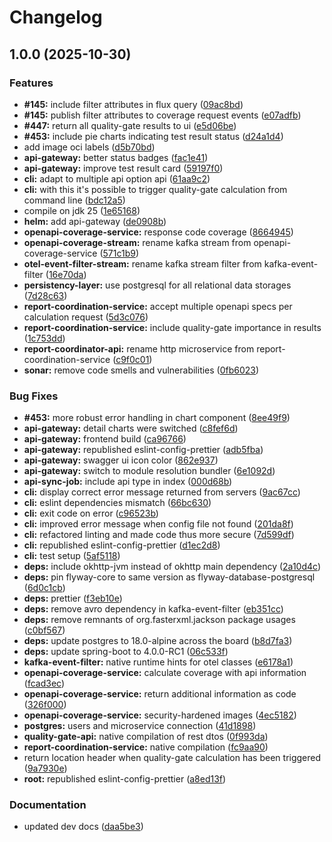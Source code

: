 # Changelog

## 1.0.0 (2025-10-30)

### Features

- **#145:** include filter attributes in flux query ([09ac8bd](https://github.com/bbortt/snow-white/commit/09ac8bd19913c6d822da15afa04f537051b7aa95))
- **#145:** publish filter attributes to coverage request events ([e07adfb](https://github.com/bbortt/snow-white/commit/e07adfbb6373f0b64bbef1d75239211551825301))
- **#447:** return all quality-gate results to ui ([e5d06be](https://github.com/bbortt/snow-white/commit/e5d06be167dd55c867f4edeee66f97bef6584669))
- **#453:** include pie charts indicating test result status ([d24a1d4](https://github.com/bbortt/snow-white/commit/d24a1d4195907b33ef2abac6bc30ad0cc7d4cd40))
- add image oci labels ([d5b70bd](https://github.com/bbortt/snow-white/commit/d5b70bd9b7568495f6c029bf797354ca14c5e0c0))
- **api-gateway:** better status badges ([fac1e41](https://github.com/bbortt/snow-white/commit/fac1e411f6049b3bc93b5363d37d53066f7b1dc2))
- **api-gateway:** improve test result card ([59197f0](https://github.com/bbortt/snow-white/commit/59197f07ad9a2f2abe2fabac5823163e27904ce4))
- **cli:** adapt to multiple api option api ([61aa9c2](https://github.com/bbortt/snow-white/commit/61aa9c2352b9db7bce3dbc137555ba79fa429bcb))
- **cli:** with this it's possible to trigger quality-gate calculation from command line ([bdc12a5](https://github.com/bbortt/snow-white/commit/bdc12a5395496cbb8ffc1ecb83dabe452c5ef84d))
- compile on jdk 25 ([1e65168](https://github.com/bbortt/snow-white/commit/1e65168eea36cbcb604d63c6f6b3720c08c064ae))
- **helm:** add api-gateway ([de0908b](https://github.com/bbortt/snow-white/commit/de0908b66f6d4f2f889674e31a7711ad717b07d4))
- **openapi-coverage-service:** response code coverage ([8664945](https://github.com/bbortt/snow-white/commit/866494547f93f6771004fc0cc090d19b266f90c1))
- **openapi-coverage-stream:** rename kafka stream from openapi-coverage-service ([571c1b9](https://github.com/bbortt/snow-white/commit/571c1b9bb31fc65ffc7ad181dfff565f12ae7058))
- **otel-event-filter-stream:** rename kafka stream filter from kafka-event-filter ([16e70da](https://github.com/bbortt/snow-white/commit/16e70da3db5197d8ee0e31f54aa0ad54ee8ab6f8))
- **persistency-layer:** use postgresql for all relational data storages ([7d28c63](https://github.com/bbortt/snow-white/commit/7d28c631438481790561fd9fa040833a03859300))
- **report-coordination-service:** accept multiple openapi specs per calculation request ([5d3c076](https://github.com/bbortt/snow-white/commit/5d3c0765cf6dbf0aaa31223486c20cd167cc65f1))
- **report-coordination-service:** include quality-gate importance in results ([1c753dd](https://github.com/bbortt/snow-white/commit/1c753dd88bc38c5ac61fdb4cbb61964e35188432))
- **report-coordinator-api:** rename http microservice from report-coordination-service ([c9f0c01](https://github.com/bbortt/snow-white/commit/c9f0c0188eef1e3d31706cb91ce456a7f3032426))
- **sonar:** remove code smells and vulnerabilities ([0fb6023](https://github.com/bbortt/snow-white/commit/0fb60238c66c29d353f7c70af4f069db2fc02c11))

### Bug Fixes

- **#453:** more robust error handling in chart component ([8ee49f9](https://github.com/bbortt/snow-white/commit/8ee49f902e21f15cc52b748f1995d1fc8573f45e))
- **api-gateway:** detail charts were switched ([c8fef6d](https://github.com/bbortt/snow-white/commit/c8fef6d7f00e9a995a3765807e409c4c7a3326a3))
- **api-gateway:** frontend build ([ca96766](https://github.com/bbortt/snow-white/commit/ca96766f1ef932ffdb2e3d50b75bee08227e0415))
- **api-gateway:** republished eslint-config-prettier ([adb5fba](https://github.com/bbortt/snow-white/commit/adb5fba2e78f2caa81e23f3542dda91517ec6944))
- **api-gateway:** swagger ui icon color ([862e937](https://github.com/bbortt/snow-white/commit/862e93729522272620ae53f7179b4fe8db262c38))
- **api-gateway:** switch to module resolution bundler ([6e1092d](https://github.com/bbortt/snow-white/commit/6e1092d42a5d75d4d1031fff345d7c329434a2d9))
- **api-sync-job:** include api type in index ([000d68b](https://github.com/bbortt/snow-white/commit/000d68b90719cbac4ac68e84b230aaa901f8f060))
- **cli:** display correct error message returned from servers ([9ac67cc](https://github.com/bbortt/snow-white/commit/9ac67cc224309756b578e4859622b38303aca54d))
- **cli:** eslint dependencies mismatch ([66bc630](https://github.com/bbortt/snow-white/commit/66bc6309ea8a91f637b88bdeb27865f3be30a951))
- **cli:** exit code on error ([c96523b](https://github.com/bbortt/snow-white/commit/c96523b87e6dd36ed8bd0c621e85e29cf11a58a2))
- **cli:** improved error message when config file not found ([201da8f](https://github.com/bbortt/snow-white/commit/201da8f132395d98327b161e7c3255fa7dd40cd4))
- **cli:** refactored linting and made code thus more secure ([7d599df](https://github.com/bbortt/snow-white/commit/7d599df80721daaa1e0bacdf5eec6f27a8e5f7ea))
- **cli:** republished eslint-config-prettier ([d1ec2d8](https://github.com/bbortt/snow-white/commit/d1ec2d8d74bc046746388ba93d2ed7dd487c0b31))
- **cli:** test setup ([5af5118](https://github.com/bbortt/snow-white/commit/5af51180bbbfc39c880590992561fb6c15f167cc))
- **deps:** include okhttp-jvm instead of okhttp main dependency ([2a10d4c](https://github.com/bbortt/snow-white/commit/2a10d4ca9ac8a47bdd084292351b5c4e3e823a24))
- **deps:** pin flyway-core to same version as flyway-database-postgresql ([6d0c1cb](https://github.com/bbortt/snow-white/commit/6d0c1cbe78e41166543c0e6e3266824c121fd3bd))
- **deps:** prettier ([f3eb10e](https://github.com/bbortt/snow-white/commit/f3eb10eee7de32fd97132310dcc69b5463ab4df0))
- **deps:** remove avro dependency in kafka-event-filter ([eb351cc](https://github.com/bbortt/snow-white/commit/eb351cc1900c2c4e539f39c0a008c20fb236b1ab))
- **deps:** remove remnants of org.fasterxml.jackson package usages ([c0bf567](https://github.com/bbortt/snow-white/commit/c0bf567f4951e18eb143ffe6e950ac253ffda425))
- **deps:** update postgres to 18.0-alpine across the board ([b8d7fa3](https://github.com/bbortt/snow-white/commit/b8d7fa325f29516ac4aaf2752ca8aaf1e907bf28))
- **deps:** update spring-boot to 4.0.0-RC1 ([06c533f](https://github.com/bbortt/snow-white/commit/06c533fca67e8809229523059333527690f6068d))
- **kafka-event-filter:** native runtime hints for otel classes ([e6178a1](https://github.com/bbortt/snow-white/commit/e6178a105b539f8caa3ff1e01f3c6ee9c4918dc1))
- **openapi-coverage-service:** calculate coverage with api information ([fcad3ec](https://github.com/bbortt/snow-white/commit/fcad3eca03ec5bef5301b2a53b1044ec46c84f38))
- **openapi-coverage-service:** return additional information as code ([326f000](https://github.com/bbortt/snow-white/commit/326f000ecf391663ef053436e9ede06202c5ebc5))
- **openapi-coverage-service:** security-hardened images ([4ec5182](https://github.com/bbortt/snow-white/commit/4ec518250b886a2f979462dfe4d163619dea6608))
- **postgres:** users and microservice connection ([41d1898](https://github.com/bbortt/snow-white/commit/41d18989d3d8366bddb5968eeaf794be7d57adf5))
- **quality-gate-api:** native compilation of rest dtos ([0f993da](https://github.com/bbortt/snow-white/commit/0f993da0e1d603c33dd67b70b06ecf951c2711a6))
- **report-coordination-service:** native compilation ([fc9aa90](https://github.com/bbortt/snow-white/commit/fc9aa9049c9be9336ddde12cc757e04820fd248a))
- return location header when quality-gate calculation has been triggered ([9a7930e](https://github.com/bbortt/snow-white/commit/9a7930e520fb9dd7e18478c625d2d6ebff4a50a6))
- **root:** republished eslint-config-prettier ([a8ed13f](https://github.com/bbortt/snow-white/commit/a8ed13f147d5c22205413326970c0e012dfe7e82))

### Documentation

- updated dev docs ([daa5be3](https://github.com/bbortt/snow-white/commit/daa5be32cbb40413bff6098e609425a5b31a6ad4))
